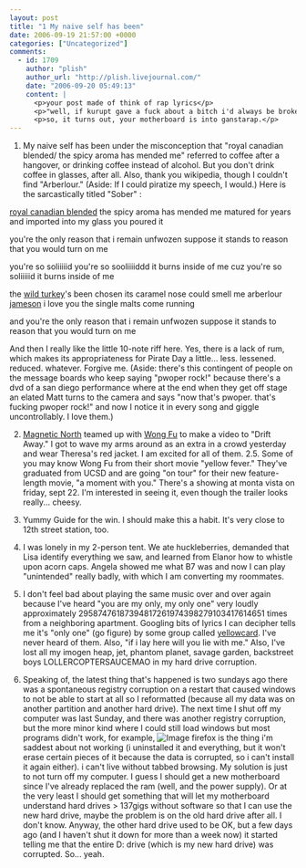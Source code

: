 ```yaml
---
layout: post
title: "1 My naive self has been"
date: 2006-09-19 21:57:00 +0000
categories: ["Uncategorized"]
comments:
  - id: 1709
    author: "plish"
    author_url: "http://plish.livejournal.com/"
    date: "2006-09-20 05:49:13"
    content: |
      <p>your post made of think of rap lyrics</p>
      <p>"well, if kurupt gave a fuck about a bitch i'd always be broke.  i'd never have no motherfucking endo to smoke."</p>
      <p>so, it turns out, your motherboard is into ganstarap.</p>
---
```


1. My naive self has been under the misconception that "royal canadian blended/ the spicy aroma has mended me" referred to coffee after a hangover, or drinking coffee instead of alcohol. But you don't drink coffee in glasses, after all. Also, thank you wikipedia, though I couldn't find "Arberlour." (Aside: If I could piratize my speech, I would.) Here is the sarcastically titled "Sober" :

[royal canadian blended](http://en.wikipedia.org/wiki/Canadian_whisky)
the spicy aroma has mended me
matured for years and imported
into my glass you poured it

you're the only reason
that i remain unfwozen
suppose it stands to reason
that you would turn on me

you're so soliiiiid
you're so sooliiiiddd
it burns inside of me
cuz you're so soliiiiid
it burns inside of me

the [wild turkey](http://en.wikipedia.org/wiki/Wild_Turkey_%28bourbon%29)'s been chosen
its caramel nose could smell me
arberlour [jameson](http://en.wikipedia.org/wiki/Jameson_Whiskey) i love you
the single malts come running

and you're the only reason
that i remain unfwozen
suppose it stands to reason
that you would turn on me

And then I really like the little 10-note riff here. Yes, there is a lack of rum, which makes its appropriateness for Pirate Day a little... less. lessened. reduced. whatever. Forgive me. (Aside: there's this contingent of people on the message boards who keep saying "pwoper rock!" because there's a dvd of a san diego performance where at the end when they get off stage an elated Matt turns to the camera and says "now that's pwoper. that's fucking pwoper rock!" and now I notice it in every song and giggle uncontrollably. I love them.)

2. [Magnetic North](http://www.magnetichiphop.com/) teamed up with [Wong Fu](http://www.wongfuproductions.com/) to make a video to "Drift Away." I got to wave my arms around as an extra in a crowd yesterday and wear Theresa's red jacket. I am excited for all of them. 
2.5. Some of you may know Wong Fu from their short movie "yellow fever." They've graduated from UCSD and are going "on tour" for their new feature-length movie, "a moment with you." There's a showing at monta vista on friday, sept 22. I'm interested in seeing it, even though the trailer looks really... cheesy.

3. Yummy Guide for the win. I should make this a habit. It's very close to 12th street station, too.

4. I was lonely in my 2-person tent. We ate huckleberries, demanded that Lisa identify everything we saw, and learned from Elanor how to whistle upon acorn caps. Angela showed me what B7 was and now I can play "unintended" really badly, with which I am converting my roommates. 

5. I don't feel bad about playing the same music over and over again because I've heard "you are my only, my only one" very loudly approximately 29587476187394817261974398279103417614651 times from a neighboring apartment. Googling bits of lyrics I can decipher tells me it's "only one" (go figure) by some group called [yellowcard](http://www.yellowcardrock.com/). I've never heard of them. Also, "if i lay here will you lie with me." Also, I've lost all my imogen heap, jet, phantom planet, savage garden, backstreet boys LOLLERCOPTERSAUCEMAO in my hard drive corruption. 

6. Speaking of, the latest thing that's happened is two sundays ago there was a spontaneous registry corruption on a restart that caused windows to not be able to start at all so I reformatted (because all my data was on another partition and another hard drive). The next time I shut off my computer was last Sunday, and there was another registry corruption, but the more minor kind where I could still load windows but most programs didn't work, for example, 
![Image](http://static.flickr.com/94/247808535_934df38aa9_o_d.jpg)
firefox is the thing i'm saddest about not working (i uninstalled it and everything, but it won't erase certain pieces of it because the data is corrupted, so i can't install it again either). i can't live without tabbed browsing.
My solution is just to not turn off my computer. I guess I should get a new motherboard since I've already replaced the ram (well, and the power supply). Or at the very least I should get something that will let my motherboard understand hard drives > 137gigs without software so that I can use the new hard drive, maybe the problem is on the old hard drive after all. I don't know. Anyway, the other hard drive used to be OK, but a few days ago (and I haven't shut it down for more than a week now) it started telling me that the entire D: drive (which is my new hard drive) was corrupted. So... yeah.